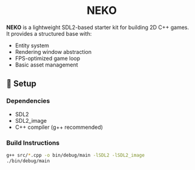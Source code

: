 <h1 align="center">NEKO</h1>

**NEKO** is a lightweight SDL2-based starter kit for building 2D C++ games.  
It provides a structured base with:

- Entity system
- Rendering window abstraction
- FPS-optimized game loop
- Basic asset management

## 🔧 Setup

### Dependencies
- SDL2
- SDL2_image
- C++ compiler (g++ recommended)

### Build Instructions
```bash
g++ src/*.cpp -o bin/debug/main -lSDL2 -lSDL2_image
./bin/debug/main
```
